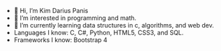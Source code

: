 - 👋 Hi, I’m Kim Darius Panis
- 👀 I’m interested in programming and math. 
- 🌱 I’m currently learning data structures in c, algorithms, and web dev. 
- Languages I know: C, C#, Python, HTML5, CSS3, and SQL. 
- Frameworks I know: Bootstrap 4
<!---
WhooperDar/WhooperDar is a ✨ special ✨ repository because its `README.md` (this file) appears on your GitHub profile.
You can click the Preview link to take a look at your changes.
--->
